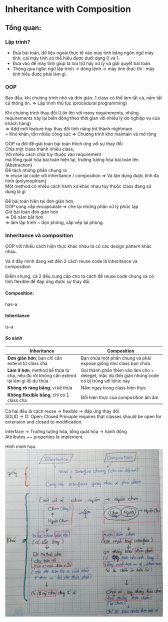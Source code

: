 # Inheritance with Composition  

## Tổng quan:

### Lập trình?  
- Đưa bài toán, dữ liệu ngoài thực tế vào máy tính bằng ngôn ngữ máy tính, cái máy tính có thể hiểu được dưới dạng 0 và 1.
- Đưa vào để máy tính giúp ta lưu trữ hay xử lý và giải quyết bài toán.
- Thông qua ngôn ngữ lập trình -> dòng lệnh -> máy tính thực thi : máy tính hiểu được phải làm gì.

### OOP  

Ban đầu, khi chương trình nhỏ và đơn giản, 1 class có thể làm tất cả, nắm tất cả thông tin.
=> Lập trình thủ tục (procedural programming)  

Khi chương trình thay đổi (Lớn lên với many requirements, những requirements này lại biến động theo thời gian với nhiều lý do nghiệp vụ của khách hàng)  
=> Add mới feature hay thay đổi tính năng trở thành nightmare  
= Khó khăn, tốn nhiều công sức
=> Chương trình khó maintain và mở rộng  

OOP ra đời để giải toán bài toán thích ứng với sự thay đổi  
Chia một class thành nhiều class,  
Với nhiều cách chia tùy thuộc vào requirement   
mà tổng quát hóa bài toán hiện tại, trường tượng hóa bài toán lên  (Abstraction)  
Để tách những phần chung ra  
=> reuse lại code với inheritance / composition
=> Và tận dụng được tính đa hình (polymophism)  
Một method có nhiều cách hành xử khác nhau tùy thuộc class đang sử dụng là gì 

Để bài toán hiện tại đơn giản hơn,  
OOP cung cấp encapsulate => che lại những phần xử lý phức tạp   
Giữ bài toán đơn giản hơn  
=> Dễ nắm bắt hơn  
=> làm lập trình ~ dọn phòng, sắp xếp lại phòng.
### Inheritance và composition

OOP với nhiều cách hiện thực khác nhau ta có các design pattern khác nhau.

Và ở đây mình đang xét đến 2 cách reuse code là inheritance và composition  

Điểm chung, cả 2 đều cung cấp cho ta cách để reuse code chung và có tính flexible để đáp ứng được sự thay đổi.  


#### Composition:
has-a  

#### Inheritance
is-a  

#### So sánh

| Inheritance                                                                               | Composition                                                                                   |
|-------------------------------------------------------------------------------------------|-----------------------------------------------------------------------------------------------|
| **Đơn giản hơn**, bạn chỉ cần extend từ class cha                                         | Bạn chứa một phần chung và phải expose giống như class bạn chứa                               |
| **Làm ít hơn**, method kế thừa từ cha, nếu đủ rồi không cần extend lại làm gì lỗi dư thừa | Gọi thành phần thêm vào làm cho = deleget, mặc dù đơn giản nhưng code có bị trùng với lohic này |
| **Không rõ ràng bằng**, vì kế thừa                                                        | Nằm ngay trong class hiện thực                                                                |
| **Không flexible bằng,** chỉ có 1 class cha                                               | Đổi hiện thực của composition ầm ầm                                                           |
Cả hai đều là cách reuse -> flexible -> đáp ứng thay đổi  
SOLID -> O: Open-Closed Principle requires that classes should be open for extension and closed to modification.

Interface -> Trường tượng hóa, tổng quát hóa -> hành động  
Attributes ~~ properties là implement.

Hình minh họa  
![inheritance - composition communication](images/inheritance%20composition%20communication.png)
